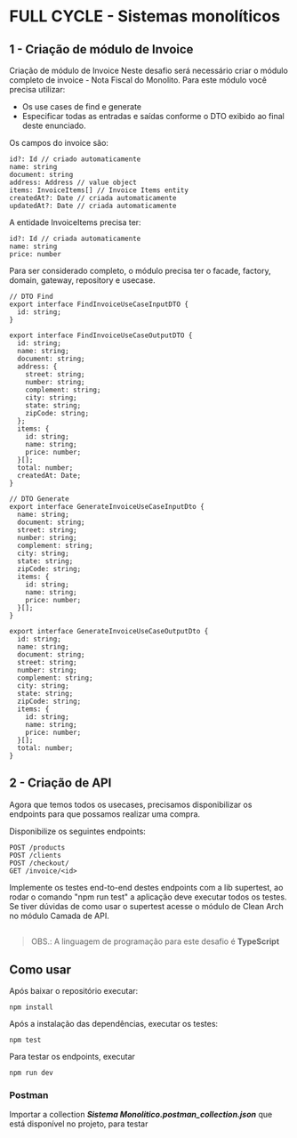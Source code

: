
# FULL CYCLE - Sistemas monolíticos

## 1 - Criação de módulo de Invoice
Criação de módulo de Invoice
Neste desafio será necessário criar o módulo completo de invoice - Nota Fiscal do Monolito.
Para este módulo você precisa utilizar:
- Os use cases de find e generate
- Especificar todas as entradas e saídas conforme o DTO exibido ao final deste enunciado.

Os campos do invoice são:

    id?: Id // criado automaticamente
    name: string
    document: string
    address: Address // value object
    items: InvoiceItems[] // Invoice Items entity
    createdAt?: Date // criada automaticamente
    updatedAt?: Date // criada automaticamente

A entidade InvoiceItems precisa ter:
```
id?: Id // criada automaticamente
name: string
price: number
```
Para ser considerado completo, o módulo precisa ter o facade, factory, domain, gateway, repository e usecase.

    // DTO Find
    export interface FindInvoiceUseCaseInputDTO {
      id: string;
    }
    
    export interface FindInvoiceUseCaseOutputDTO {
      id: string;
      name: string;
      document: string;
      address: {
        street: string;
        number: string;
        complement: string;
        city: string;
        state: string;
        zipCode: string;
      };
      items: {
        id: string;
        name: string;
        price: number;
      }[];
      total: number;
      createdAt: Date;
    }
    
    // DTO Generate
    export interface GenerateInvoiceUseCaseInputDto {
      name: string;
      document: string;
      street: string;
      number: string;
      complement: string;
      city: string;
      state: string;
      zipCode: string;
      items: {
        id: string;
        name: string;
        price: number;
      }[];
    }
    
    export interface GenerateInvoiceUseCaseOutputDto {
      id: string;
      name: string;
      document: string;
      street: string;
      number: string;
      complement: string;
      city: string;
      state: string;
      zipCode: string;
      items: {
        id: string;
        name: string;
        price: number;
      }[];
      total: number;
    }

## 2 - Criação de API
Agora que temos todos os usecases, precisamos disponibilizar os endpoints para que possamos realizar uma compra.

Disponibilize os seguintes endpoints:

    POST /products
    POST /clients
    POST /checkout/
    GET /invoice/<id>

Implemente os testes end-to-end destes endpoints com a lib supertest, ao rodar o comando "npm run test" a aplicação deve executar todos os testes. Se tiver dúvidas de como usar o supertest acesse o módulo de Clean Arch no módulo Camada de API.

## 
> OBS.: A linguagem de programação para este desafio é **TypeScript**

## Como usar

Após baixar o repositório executar:

    npm install

Após a instalação das dependências, executar os testes:

    npm test

Para testar os endpoints, executar

    npm run dev

### Postman
Importar a collection ***Sistema Monolitico.postman_collection.json*** que está disponível no projeto, para testar
